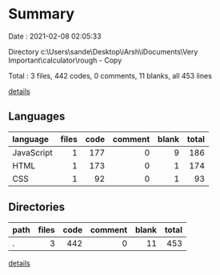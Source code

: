 # Summary

Date : 2021-02-08 02:05:33

Directory c:\Users\sande\Desktop\iArsh\iDocuments\Very Important\calculator\rough - Copy

Total : 3 files,  442 codes, 0 comments, 11 blanks, all 453 lines

[details](details.md)

## Languages
| language | files | code | comment | blank | total |
| :--- | ---: | ---: | ---: | ---: | ---: |
| JavaScript | 1 | 177 | 0 | 9 | 186 |
| HTML | 1 | 173 | 0 | 1 | 174 |
| CSS | 1 | 92 | 0 | 1 | 93 |

## Directories
| path | files | code | comment | blank | total |
| :--- | ---: | ---: | ---: | ---: | ---: |
| . | 3 | 442 | 0 | 11 | 453 |

[details](details.md)